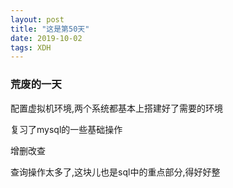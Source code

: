 ```yaml
---  
layout: post  
title: "这是第50天"  
date: 2019-10-02  
tags: XDH    
---  
```

  
### 荒废的一天

配置虚拟机环境,两个系统都基本上搭建好了需要的环境

复习了mysql的一些基础操作

增删改查

查询操作太多了,这块儿也是sql中的重点部分,得好好整

